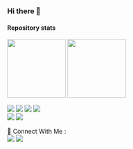 ### Hi there 👋

<!--
**jerry08/jerry08** is a ✨ _special_ ✨ repository because its `README.md` (this file) appears on your GitHub profile.

Here are some ideas to get you started:

- 🔭 I’m currently working on ...
- 🌱 I’m currently learning ...
- 👯 I’m looking to collaborate on ...
- 🤔 I’m looking for help with ...
- 💬 Ask me about ...
- 📫 How to reach me: ...
- 😄 Pronouns: ...
- ⚡ Fun fact: ...
-->

#### Repository stats

<p>
  <img height="135px" src="https://github-readme-stats.vercel.app/api?username=jerry08&theme=nord&show_icons=true&hide_title=true&hide_border=true&hide_rank=true&include_all_commits=true&count_private=true&line_height=21">
  <img height="135px" src="https://github-readme-stats.vercel.app/api/top-langs/?username=tyrrrz&theme=nord&&hide_title=true&hide_border=true&layout=compact&langs_count=8">
  <p>  
    <img src="https://img.shields.io/badge/-Java-EC4D37?style=flat-square&logo=java&logoColor=white"/>
    <img src="https://img.shields.io/badge/-Android%20Studio-42B883?style=flat-square&logo=Android&logoColor=white"/>
    <img src="https://img.shields.io/badge/-Github-181717?style=flat-square&logo=GitHub&logoColor=white"/>
    <img src="https://img.shields.io/badge/-HTML5-E34F26?style=flat-square&logo=HTML5&logoColor=white"/><br/>
    <img src="https://img.shields.io/badge/-CSS3-1572B6?style=flat-square&logo=CSS3&logoColor=white"/>
    <img src="https://img.shields.io/badge/-MSSQL-336791?style=flat-square&logo=Postgresql&logoColor=white"/>
  </p>
</p>
<p>
  📣 Connect With Me :<br/>
  <a href="https://instagram.com/jeremy_yearwood"><img src="https://img.shields.io/badge/instagram-E4405F.svg?style=for-the-badge&logo=instagram&logoColor=white"/></a>
  <a href="https://www.youtube.com/watch?v=rkPHxcodL80"><img src="https://img.shields.io/youtube/channel/views/UC6lh6TD0A6Vo48MPg8R6rUw?label=Youtube&style=for-the-badge&logo=youtube&logoColor=red"/></a>
</p>
